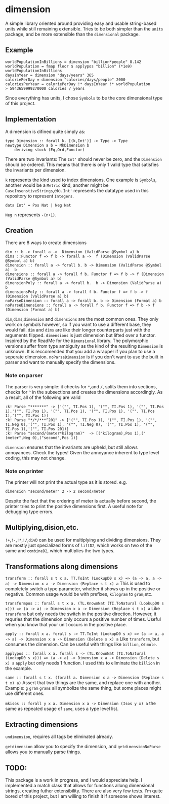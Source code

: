# dimension
A simple library oriented around providing easy and usable string-based units while still remaining extensible. Tries to be both simpler than the `units` package, and be more extensible than the `dimensional` package.
## Example

    worldPopulationInBillions = dimension "billion*people" 8.142
    worldPopulation = fmap floor $ applypos "billion" (*1e9) worldPopulationInBillions
    daysInYear = dimension "days/years" 365
    caloriePerDay = dimension "calories/days/people" 2000    
    caloriesPerYear = caloriePerDay !* daysInYear !* worldPopulation 
    > 5943659999270000 calories / years
Since everything has units, I chose `Symbols` to be the core dimensional type of this project.

## Implementation
A dimension is difined quite simply as: 

    type Dimension :: forall k. [(k,Int')] -> Type -> Type 
    newtype Dimension a b = MkDimension b
        deriving stock (Eq,Ord,Functor)

There are two invariants: The `Int'` should never be zero, and the `Dimension` should be ordered. This means that there is only 1 valid type that satisfies the invariants per dimension.

`k` represents the kind used to index dimensions. One example is `Symbols`, another would be a `Metric` kind, another might be `CaseInsenstiveStrings`,etc. 
`Int'` represents the datatype used in this repository to represent `Integers`. 

    data Int' = Pos Nat | Neg Nat 
    
`Neg n` represents `-(n+1)`. 

## Creation
There are 8 ways to create dimensions


    dim :: b -> forall a ->  Dimension (ValidParse @Symbol a) b 
    dims ::Functor f => f b -> forall a ->  f (Dimension (ValidParse @Symbol a) b) 
    dimension :: forall a -> forall b. b -> Dimension (ValidParse @Symbol a)  b
    dimensions :: forall a -> forall f b. Functor f => f b -> f (Dimension (ValidParse @Symbol a) b)
    dimensionPoly :: forall a -> forall b.  b -> Dimension (ValidParse a) b 
    dimensionsPoly :: forall a -> forall f b. Functor f => f b -> f (Dimension (ValidParse a) b) 
    noParseDimension :: forall a -> forall b. b -> Dimension (Format a) b
    noParseDimensions :: forall a -> forall f b. Functor f => f b -> f (Dimension (Format a) b)

`dim`,`dims`,`dimension` and `dimensions` are the most common ones. They only work on symbols however, so if you want to use a different base, they would fail. `dim` and `dims` are like their longer counterparts just with the arguments flipped. `dimensions` is just dimension but lifted over a functor. Inspired by the ReadMe for the `Dimensional`  library. The polymorphic versions suffer from type ambiguity as the kind of the resulting `Dimension` is unknown. It is reccomended that you add a wrapper if you plan to use a seperate dimension. `noParseDimension` is if you don't want to use the built in parser and want to manually specify the dimensions. 
### Note on parser
The parser is very simple: 
it checks for `*`,and `/`, splits them into sections,
checks for `^` in the subsections and creates the dimensions accordingly.
As a result, all of the following are valid

    :k! Parse "*******" -> ['("", TI.Pos 1), '("", TI.Pos 1), '("", TI.Pos 1),'("", TI.Pos 1), '("", TI.Pos 1), '("", TI.Pos 1), '("", TI.Pos 1),'("", TI.Pos 1)]
    :k! Parse "*/*/***^201" -> ['("", TI.Pos 1), '("", TI.Pos 1), '("", TI.Neg 0),'("", TI.Pos 1), '("", TI.Neg 0), '("", TI.Pos 1), '("", TI.Pos 1),'("", TI.Pos 201)]
    :k! Parse "second/(meter*kilogram)"  -> [("kilogram),Pos 1),("(meter",Neg 0),("second",Pos 1)] 

`dimension` ensures that the invariants are upheld, but still allows annoyances. Check the types!
Given the annoyance inherent to type level coding, this may not change.

### Note on printer
The printer will not print the actual type as it is stored. e.g. 

    dimension "second/meter" 2 -> 2 second/meter

Despite the fact that the ordering of meter is actually before second, the printer tries to print the positive dimensions first. A useful note for debugging type errors.

## Multiplying,dision,etc.

`!+`,`!-`,`!*`,`!/`,`divD` can be used for multiplying and dividing dimensions. 
They are mostly just specialized forms of `liftD2`, which works on two of the same and `combineD2`, which multiplies the two types. 
    
    
## Transformations along dimensions

```transform :: forall s t x a. TT.ToInt (LookupD0 s x) => (a -> a, a -> a) -> Dimension x a -> Dimension (Replace s t x) a```
This is used to completely switch a type parameter, whether it shows up in the positive or negative. Common usage would be with prefixes, `kilogram`  to `gram`,etc.

```transformpos :: forall s t x a. (TL.KnownNat (TI.ToNatural (LookupD0 s x))) => (a -> a) -> Dimension x a -> Dimension (Replace s t x) a```
Like `transform` but only needs the switch in the positive direction. However, it requries that the dimension only occurs a positive number of times. Useful when you know that your unit occurs in the positive place.

```apply :: forall x a. forall s -> TT.ToInt (LookupD0 s x) => (a -> a, a -> a) -> Dimension x a -> Dimension (Delete s x) a```
Like `transform`, but consumes the dimension. Can be useful with things like `billion`, or `mole`.

```applypos :: forall x a. forall s -> (TL.KnownNat (TI.ToNatural (LookupD0 s x))) => (a -> a) -> Dimension x a -> Dimension (Delete s x) a```
`apply` but only needs 1 function. I used this to eliminate the `billion` in the example.

```same :: forall s t x. (forall a. Dimension x a -> Dimension (Replace s t x) a)```
Assert that two things are the same, and replace one with another. Example: `g` `gram` `grams` all symbolize the same thing, but some places might use different ones.

```mkisos :: forall y x a. Dimension x a -> Dimension (Isos y x) a```
the same as repeated usage of `same`, uses a type level list.

## Extracting dimensions
`undimension`,  requires all tags be eliminated already.

`getdimension` allow you to specify the dimension, and `getdimensionNoParse` allows you to manually parse things.
## TODO:
This package is a work in progress, and I would appreciate help. I  implemented a match class that allows for functions allong dimensional strings, creating futher extensibility. There are also very few tests. I'm quite bored of this project, but I am willing to finish it if someone shows interest.
